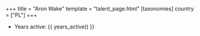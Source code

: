 +++
title = "Aron Wake"
template = "talent_page.html"
[taxonomies]
country = ["PL"]
+++

* Years active: {{ years_active() }}
